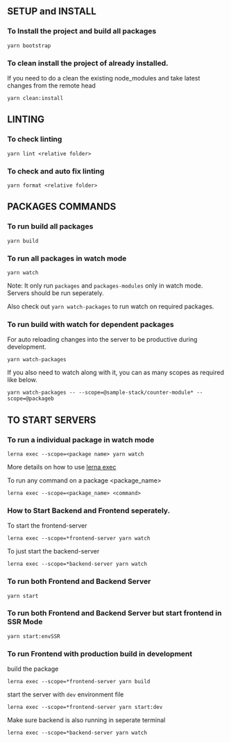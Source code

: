 ## SETUP and INSTALL

### To Install the project and build all packages

`yarn bootstrap`

### To clean install the project of already installed.

If you need to do a clean the existing node_modules and take latest changes from the remote head

`yarn clean:install`

## LINTING

### To check linting

`yarn lint <relative folder>`

### To check and auto fix linting

`yarn format <relative folder>`

## PACKAGES COMMANDS

### To run build all packages

`yarn build`

### To run all packages in watch mode

`yarn watch`

Note: It only run `packages` and `packages-modules` only in watch mode. Servers should be run seperately.

Also check out `yarn watch-packages` to run watch on required packages.

### To run build with watch for dependent packages

For auto reloading changes into the server to be productive during development.

```
yarn watch-packages
```

If you also need to watch along with it, you can as many scopes as required like below.

```
yarn watch-packages -- --scope=@sample-stack/counter-module* --scope=@packageb
```

## TO START SERVERS

### To run a individual package in watch mode

`lerna exec --scope=<package name> yarn watch`

More details on how to use [lerna exec](https://github.com/lerna/lerna/tree/master/commands/exec#options)

To run any command on a package <package_name>

`lerna exec --scope=<package_name> <command>`

### How to Start Backend and Frontend seperately.

To start the frontend-server

`lerna exec --scope=*frontend-server yarn watch`

To just start the backend-server

`lerna exec --scope=*backend-server yarn watch`

### To run both Frontend and Backend Server

`yarn start`

### To run both Frontend and Backend Server but start frontend in SSR Mode

`yarn start:envSSR`

### To run Frontend with production build in development

build the package

`lerna exec --scope=*frontend-server yarn build`

start the server with `dev` environment file

`lerna exec --scope=*frontend-server yarn start:dev`

Make sure backend is also running in seperate terminal

`lerna exec --scope=*backend-server yarn watch`
